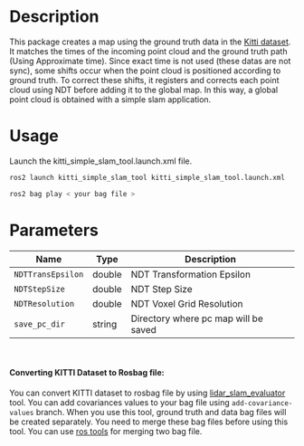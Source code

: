 # Description

This package creates a map using the ground truth data in the [Kitti dataset](https://www.cvlibs.net/datasets/kitti/).
It matches the times of the incoming point cloud and the ground truth path (Using Approximate time). 
Since exact time is not used (these datas are not sync), some shifts occur when the point cloud is positioned according to ground truth. 
To correct these shifts, it registers and corrects each point cloud using NDT before adding it to the global map. 
In this way, a global point cloud is obtained with a simple slam application.

# Usage

Launch the kitti_simple_slam_tool.launch.xml file.
```bash
ros2 launch kitti_simple_slam_tool kitti_simple_slam_tool.launch.xml
```
```bash
ros2 bag play < your bag file >
```
# Parameters
| Name                | Type   | Description                          |
|---------------------|--------|--------------------------------------|
| `NDTTransEpsilon`          | double | NDT Transformation Epsilon           |
| `NDTStepSize`           | double | NDT Step Size                        |
| `NDTResolution`    | double | NDT Voxel Grid Resolution            |
| `save_pc_dir`  | string | Directory where pc map will be saved |

<br/>

#### Converting KITTI Dataset to Rosbag file:
You can convert KITTI dataset to rosbag file by using [lidar_slam_evaluator]( https://github.com/meliketanrikulu/lidar_slam_evaluator/tree/add-covariance-values
) tool. You can add covariances values to your bag file using `add-covariance-values` branch.
When you use this tool, ground truth and data bag files will be created separately.
You need to merge these bag files before using this tool. You can use [ros tools](https://github.com/ros2/rosbag2?tab=readme-ov-file#converting-bags) for merging two bag file.